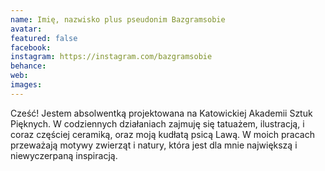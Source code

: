 ```yaml
---
name: Imię, nazwisko plus pseudonim Bazgramsobie
avatar: 
featured: false
facebook: 
instagram: https://instagram.com/bazgramsobie
behance: 
web:
images:
---
```

Cześć! Jestem absolwentką projektowana na Katowickiej Akademii Sztuk Pięknych. W codziennych działaniach zajmuję się tatuażem, ilustracją, i coraz częściej ceramiką, oraz moją kudłatą psicą Lawą. W moich pracach przeważają motywy zwierząt i natury, która jest dla mnie największą i niewyczerpaną inspiracją.
